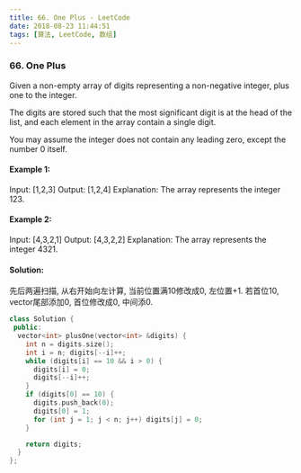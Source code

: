 ```yaml
---
title: 66. One Plus - LeetCode
date: 2018-08-23 11:44:51
tags: [算法, LeetCode, 数组]
---
```


### 66. One Plus

Given a non-empty array of digits representing a non-negative integer, plus one to the integer.

The digits are stored such that the most significant digit is at the head of the list, and each element in the array contain a single digit.

You may assume the integer does not contain any leading zero, except the number 0 itself.

#### Example 1:
Input: [1,2,3]
Output: [1,2,4]
Explanation: The array represents the integer 123.

#### Example 2:
Input: [4,3,2,1]
Output: [4,3,2,2]
Explanation: The array represents the integer 4321.


#### Solution:

先后两遍扫描,
从右开始向左计算, 当前位置满10修改成0, 左位置+1.
若首位10, vector尾部添加0, 首位修改成0, 中间添0.

```cpp
class Solution {
 public:
  vector<int> plusOne(vector<int> &digits) {
    int n = digits.size();
    int i = n; digits[--i]++;
    while (digits[i] == 10 && i > 0) {
      digits[i] = 0;
      digits[--i]++;
    }
    if (digits[0] == 10) {
      digits.push_back(0);
      digits[0] = 1;
      for (int j = 1; j < n; j++) digits[j] = 0;
    }

    return digits;
  }
};
```

